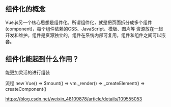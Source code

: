 ## 组件化的概念
Vue.js另一个核心思想是组件化。所谓组件化，就是把页面拆分成多个组件(component)，每个组件依赖的CSS、JavaScript、模版、图片等
资源放在一起开发和维护。组件是资源独立的，组件在系统内部可复用，组件和组件之间可以嵌套。

## 组件化能起到什么作用？
能更加灵活的进行组装

流程 
new Vue() => $mount() => vm._render() => _createElement() => createComponent()

https://blog.csdn.net/weixin_48109878/article/details/109555053
